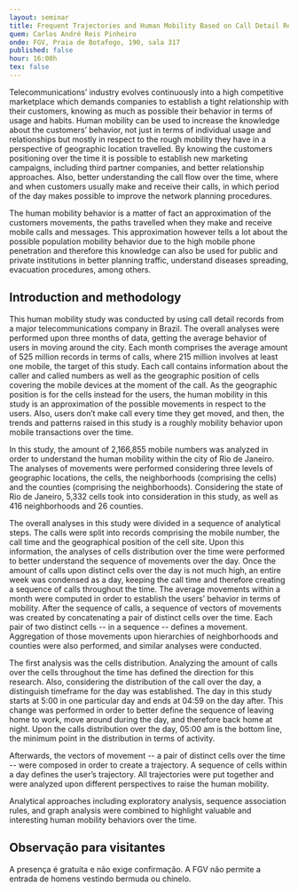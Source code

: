 ```yaml
---
layout: seminar
title: Frequent Trajectories and Human Mobility Based on Call Detail Records
quem: Carlos André Reis Pinheiro
onde: FGV, Praia de Botafogo, 190, sala 317
published: false
hour: 16:00h
tex: false
---
```


Telecommunications’ industry evolves continuously into a high
competitive marketplace which demands companies to establish a tight
relationship with their customers, knowing as much as possible their
behavior in terms of usage and habits. Human mobility can be used to
increase the knowledge about the customers’ behavior, not just in
terms of individual usage and relationships but mostly in respect to
the rough mobility they have in a perspective of geographic location
travelled. By knowing the customers positioning over the time it is
possible to establish new marketing campaigns, including third partner
companies, and better relationship approaches. Also, better
understanding the call flow over the time, where and when customers
usually make and receive their calls, in which period of the day makes
possible to improve the network planning procedures.

The human mobility behavior is a matter of fact an approximation of
the customers movements, the paths travelled when they make and
receive mobile calls and messages. This approximation however tells a
lot about the possible population mobility behavior due to the high
mobile phone penetration and therefore this knowledge can also be used
for public and private institutions in better planning traffic,
understand diseases spreading, evacuation procedures, among others.

## Introduction and methodology

This human mobility study was conducted by using call detail records
from a major telecommunications company in Brazil. The overall
analyses were performed upon three months of data, getting the average
behavior of users in moving around the city. Each month comprises the
average amount of 525 million records in terms of calls, where 215
million involves at least one mobile, the target of this study. Each
call contains information about the caller and called numbers as well
as the geographic position of cells covering the mobile devices at the
moment of the call. As the geographic position is for the cells
instead for the users, the human mobility in this study is an
approximation of the possible movements in respect to the users. Also,
users don’t make call every time they get moved, and then, the trends
and patterns raised in this study is a roughly mobility behavior upon
mobile transactions over the time.

In this study, the amount of 2,166,855 mobile numbers was analyzed in
order to understand the human mobility within the city of Rio de
Janeiro. The analyses of movements were performed considering three
levels of geographic locations, the cells, the neighborhoods
(comprising the cells) and the counties (comprising the
neighborhoods). Considering the state of Rio de Janeiro, 5,332 cells
took into consideration in this study, as well as 416 neighborhoods
and 26 counties.

The overall analyses in this study were divided in a sequence of
analytical steps. The calls were split into records comprising the
mobile number, the call time and the geographical position of the cell
site. Upon this information, the analyses of cells distribution over
the time were performed to better understand the sequence of movements
over the day. Once the amount of calls upon distinct cells over the
day is not much high, an entire week was condensed as a day, keeping
the call time and therefore creating a sequence of calls throughout
the time. The average movements within a month were computed in order
to establish the users’ behavior in terms of mobility. After the
sequence of calls, a sequence of vectors of movements was created by
concatenating a pair of distinct cells over the time. Each pair of two
distinct cells -- in a sequence -- defines a movement. Aggregation of
those movements upon hierarchies of neighborhoods and counties were
also performed, and similar analyses were conducted.

The first analysis was the cells distribution. Analyzing the amount of
calls over the cells throughout the time has defined the direction for
this research. Also, considering the distribution of the call over the
day, a distinguish timeframe for the day was established. The day in
this study starts at 5:00 in one particular day and ends at 04:59 on
the day after. This change was performed in order to better define the
sequence of leaving home to work, move around during the day, and
therefore back home at night. Upon the calls distribution over the
day, 05:00 am is the bottom line, the minimum point in the
distribution in terms of activity.

Afterwards, the vectors of movement -- a pair of distinct cells over
the time -- were composed in order to create a trajectory. A sequence
of cells within a day defines the user’s trajectory. All trajectories
were put together and were analyzed upon different perspectives to
raise the human mobility.

Analytical approaches including exploratory analysis, sequence
association rules, and graph analysis were combined to highlight
valuable and interesting human mobility behaviors over the time.


## Observação para visitantes

A presença é gratuíta e não exige confirmação. A FGV não permite a
entrada de homens vestindo bermuda ou chinelo.
